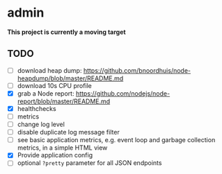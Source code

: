 # admin

**This project is currently a moving target**

## TODO
 - [ ] download heap dump: https://github.com/bnoordhuis/node-heapdump/blob/master/README.md
 - [ ] download 10s CPU profile
 - [x] grab a Node report: https://github.com/nodejs/node-report/blob/master/README.md
 - [x] healthchecks
 - [ ] metrics
 - [ ] change log level
 - [ ] disable duplicate log message filter
 - [ ] see basic application metrics, e.g. event loop and garbage collection metrics, in a simple HTML view
 - [x] Provide application config
 - [ ] optional `?pretty` parameter for all JSON endpoints
